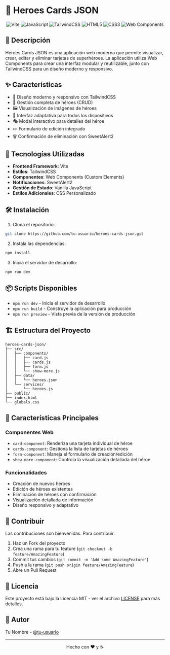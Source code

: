 # 🦸 Heroes Cards JSON

<div align="center">

![Vite](https://img.shields.io/badge/Vite-646CFF?style=for-the-badge&logo=vite&logoColor=white)
![JavaScript](https://img.shields.io/badge/JavaScript-F7DF1E?style=for-the-badge&logo=javascript&logoColor=black)
![TailwindCSS](https://img.shields.io/badge/Tailwind_CSS-38B2AC?style=for-the-badge&logo=tailwind-css&logoColor=white)
![HTML5](https://img.shields.io/badge/HTML5-E34F26?style=for-the-badge&logo=html5&logoColor=white)
![CSS3](https://img.shields.io/badge/CSS3-1572B6?style=for-the-badge&logo=css3&logoColor=white)
![Web Components](https://img.shields.io/badge/Web_Components-FF6B6B?style=for-the-badge&logo=webcomponents&logoColor=white)

</div>

## 📝 Descripción

Heroes Cards JSON es una aplicación web moderna que permite visualizar, crear, editar y eliminar tarjetas de superhéroes. La aplicación utiliza Web Components para crear una interfaz modular y reutilizable, junto con TailwindCSS para un diseño moderno y responsivo.

## ✨ Características

- 🎨 Diseño moderno y responsivo con TailwindCSS
- 🔄 Gestión completa de héroes (CRUD)
- 🖼️ Visualización de imágenes de héroes
- 📱 Interfaz adaptativa para todos los dispositivos
- 🎭 Modal interactivo para detalles del héroe
- ✏️ Formulario de edición integrado
- 🗑️ Confirmación de eliminación con SweetAlert2

## 🚀 Tecnologías Utilizadas

- **Frontend Framework**: Vite
- **Estilos**: TailwindCSS
- **Componentes**: Web Components (Custom Elements)
- **Notificaciones**: SweetAlert2
- **Gestión de Estado**: Vanilla JavaScript
- **Estilos Adicionales**: CSS Personalizado

## 🛠️ Instalación

1. Clona el repositorio:
```bash
git clone https://github.com/tu-usuario/heroes-cards-json.git
```

2. Instala las dependencias:
```bash
npm install
```

3. Inicia el servidor de desarrollo:
```bash
npm run dev
```

## 📦 Scripts Disponibles

- `npm run dev` - Inicia el servidor de desarrollo
- `npm run build` - Construye la aplicación para producción
- `npm run preview` - Vista previa de la versión de producción

## 🏗️ Estructura del Proyecto

```
heroes-cards-json/
├── src/
│   ├── components/
│   │   ├── card.js
│   │   ├── cards.js
│   │   ├── form.js
│   │   └── show-more.js
│   ├── data/
│   │   └── heroes.json
│   └── services/
│       └── heroes.js
├── public/
├── index.html
└── globals.css
```

## 🎯 Características Principales

### Componentes Web
- `card-component`: Renderiza una tarjeta individual de héroe
- `cards-component`: Gestiona la lista de tarjetas de héroes
- `form-component`: Maneja el formulario de creación/edición
- `show-more-component`: Controla la visualización detallada del héroe

### Funcionalidades
- Creación de nuevos héroes
- Edición de héroes existentes
- Eliminación de héroes con confirmación
- Visualización detallada de información
- Diseño responsivo y adaptativo

## 🤝 Contribuir

Las contribuciones son bienvenidas. Para contribuir:

1. Haz un Fork del proyecto
2. Crea una rama para tu feature (`git checkout -b feature/AmazingFeature`)
3. Commit tus cambios (`git commit -m 'Add some AmazingFeature'`)
4. Push a la rama (`git push origin feature/AmazingFeature`)
5. Abre un Pull Request

## 📄 Licencia

Este proyecto está bajo la Licencia MIT - ver el archivo [LICENSE](LICENSE) para más detalles.

## 👥 Autor

Tu Nombre - [@tu-usuario](https://github.com/tu-usuario)

---

<div align="center">
Hecho con ❤️ y ☕
</div> 